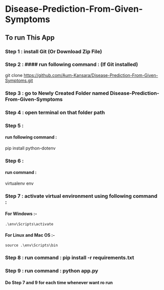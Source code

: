 # Disease-Prediction-From-Given-Symptoms

## To run This App

### Step 1 : install Git (Or Download Zip File)
### Step 2 : #### run following command : (If Git installed)
git clone https://github.com/Aum-Kansara/Disease-Prediction-From-Given-Symptoms.git 
### Step 3 : go to Newly Created Folder named Disease-Prediction-From-Given-Symptoms
### Step 4 : open terminal on that folder path
### Step 5 : 
#### run following command :
pip install python-dotenv
### Step 6 :  
#### run command :
virtualenv env
### Step 7 : activate virtual environment using following command : 
#### For Windows :-
    .\env\Scripts\activate
#### For Linux and Mac OS :- 
    source .\env\Scripts\bin
### Step 8 : run command : pip install -r requirements.txt
### Step 9 : run command : python app.py

#### Do Step 7 and 9 for each time whenever want ro run
